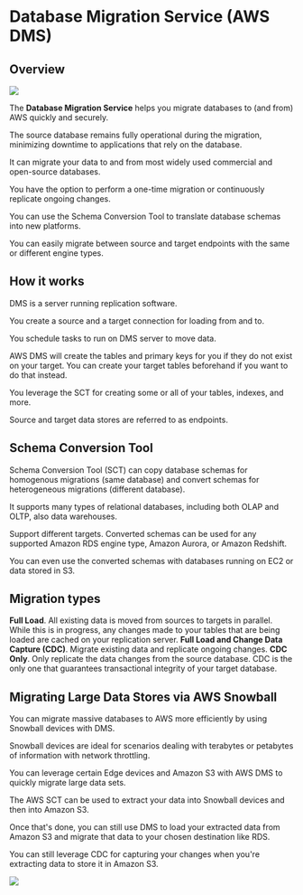 # Database Migration Service (AWS DMS)

## Overview

![](https://d1.awsstatic.com/reInvent/reinvent-2022/data-migration-services/product-page-diagram_AWS-DMS_Heterogenous-Brief.e64d5fda98f36a79ab5ffcefa82b2735f94540ea.png)

The **Database Migration Service** helps you migrate databases to (and from) AWS quickly and securely.

The source database remains fully operational during the migration, minimizing downtime to applications that rely on the database.

It can migrate your data to and from most widely used commercial and open-source databases.

You have the option to perform a one-time migration or continuously replicate ongoing changes.

You can use the Schema Conversion Tool to translate database schemas into new platforms.

You can easily migrate between source and target endpoints with the same or different engine types.


## How it works

DMS is a server running replication software.

You create a source and a target connection for loading from and to.

You schedule tasks to run on DMS server to move data.

AWS DMS will create the tables and primary keys for you if they do not exist on your target. You can create your target tables beforehand if you want to do that instead.

You leverage the SCT for creating some or all of your tables, indexes, and more.

Source and target data stores are referred to as endpoints.


## Schema Conversion Tool

Schema Conversion Tool (SCT) can copy database schemas for homogenous migrations (same database) and convert schemas for heterogeneous migrations (different database).

It supports many types of relational databases, including both OLAP and OLTP, also data warehouses.

Support different targets. Converted schemas can be used for any supported Amazon RDS engine type, Amazon Aurora, or Amazon Redshift.

You can even use the converted schemas with databases running on EC2 or data stored in S3.


## Migration types

**Full Load**. All existing data is moved from sources to targets in parallel. While this is in progress,
any changes made to your tables that are being loaded are cached on your replication server.
**Full Load and Change Data Capture (CDC)**. Migrate existing data and replicate ongoing changes.
**CDC Only**. Only replicate the data changes from the source database. CDC is the only one that guarantees transactional integrity of your target database.


## Migrating Large Data Stores via AWS Snowball

You can migrate massive databases to AWS more efficiently by using Snowball devices with DMS.

Snowball devices are ideal for scenarios dealing with terabytes or petabytes of information with network throttling. 

You can leverage certain Edge devices and Amazon S3 with AWS DMS to quickly migrate large data sets.

The AWS SCT can be used to extract your data into Snowball devices and then into Amazon S3.

Once that's done, you can still use DMS to load your extracted data from Amazon S3 and migrate that data to your chosen destination like RDS.

You can still leverage CDC for capturing your changes when you're extracting data to store it in Amazon S3.

![](https://d2908q01vomqb2.cloudfront.net/e1822db470e60d090affd0956d743cb0e7cdf113/2020/03/04/Architecture-diagram-of-the-migration-workflow.png)